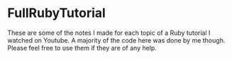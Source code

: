 # FullRubyTutorial
These are some of the notes I made for each topic of a Ruby tutorial I watched on Youtube. A majority of the code here was done by me though. Please feel free to use them if they are of any help.
